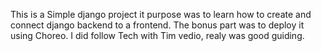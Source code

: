 This is a Simple django project it purpose was to learn how to create and connect  django backend to a frontend.
The bonus part was to deploy it using Choreo.
I did follow Tech with Tim vedio, realy was good guiding.
